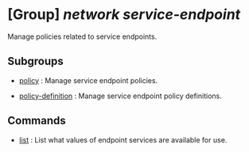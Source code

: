 # [Group] _network service-endpoint_

Manage policies related to service endpoints.

## Subgroups

- [policy](/Commands/network/service-endpoint/policy/readme.md)
: Manage service endpoint policies.

- [policy-definition](/Commands/network/service-endpoint/policy-definition/readme.md)
: Manage service endpoint policy definitions.

## Commands

- [list](/Commands/network/service-endpoint/_list.md)
: List what values of endpoint services are available for use.
